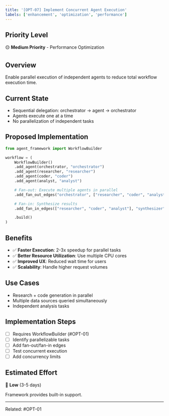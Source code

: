 ```yaml
---
title: '[OPT-07] Implement Concurrent Agent Execution'
labels: ['enhancement', 'optimization', 'performance']
---
```


## Priority Level
🟡 **Medium Priority** - Performance Optimization

## Overview
Enable parallel execution of independent agents to reduce total workflow execution time.

## Current State
- Sequential delegation: orchestrator → agent → orchestrator
- Agents execute one at a time
- No parallelization of independent tasks

## Proposed Implementation

```python
from agent_framework import WorkflowBuilder

workflow = (
    WorkflowBuilder()
    .add_agent(orchestrator, "orchestrator")
    .add_agent(researcher, "researcher")
    .add_agent(coder, "coder")
    .add_agent(analyst, "analyst")

    # Fan-out: Execute multiple agents in parallel
    .add_fan_out_edges("orchestrator", ["researcher", "coder", "analyst"])

    # Fan-in: Synthesize results
    .add_fan_in_edges(["researcher", "coder", "analyst"], "synthesizer")

    .build()
)
```

## Benefits
- ✅ **Faster Execution**: 2-3x speedup for parallel tasks
- ✅ **Better Resource Utilization**: Use multiple CPU cores
- ✅ **Improved UX**: Reduced wait time for users
- ✅ **Scalability**: Handle higher request volumes

## Use Cases
- Research + code generation in parallel
- Multiple data sources queried simultaneously
- Independent analysis tasks

## Implementation Steps
- [ ] Requires WorkflowBuilder (#OPT-01)
- [ ] Identify parallelizable tasks
- [ ] Add fan-out/fan-in edges
- [ ] Test concurrent execution
- [ ] Add concurrency limits

## Estimated Effort
🔨 **Low** (3-5 days)

Framework provides built-in support.

---
Related: #OPT-01
